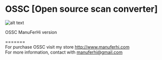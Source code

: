 # OSSC [Open source scan converter]

![alt text](https://i.postimg.cc/pr5QGMW4/IMG-20181014-200007.jpg)

OSSC ManuFerHi version <BR>



	

=======<BR>
For purchase OSSC visit my store http://www.manuferhi.com<BR>
For more information, contact with manuferhi@gmail.com






